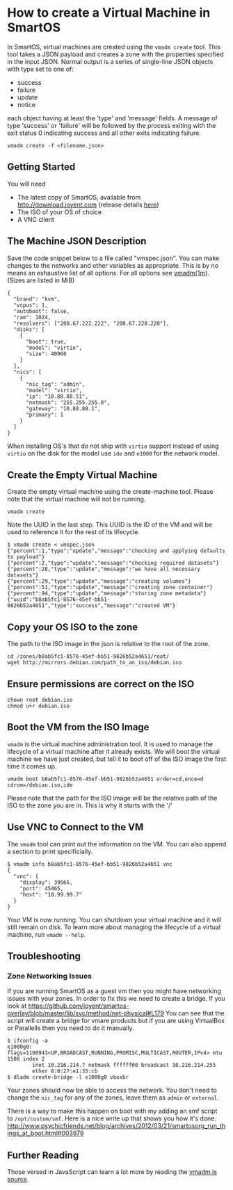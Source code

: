 # How to create a Virtual Machine in SmartOS

In SmartOS, virtual machines are created using the `vmadm create` tool.
This tool takes a JSON payload and creates a
zone with the properties specified in the input JSON. Normal
output is a series of single-line JSON objects with type set to one of:

- success
- failure
- update
- notice

each object having at least the 'type' and 'message' fields. A message
of type 'success' or 'failure' will be followed by the process exiting
with the exit status 0 indicating success and all other exits indicating
failure.

    vmadm create -f <filename.json>

## Getting Started

You will need

- The latest copy of SmartOS, available from
  <http://download.joyent.com> (release details [here](download-smartos.md))
- The ISO of your OS of choice
- A VNC client

## The Machine JSON Description

Save the code snippet below to a file called "vmspec.json". You can make
changes to the networks and other variables as appropriate. This is by
no means an exhaustive list of all options. For all options see
[vmadm(1m)](https://smartos.org/man/1m/vmadm). (Sizes are listed in MiB)

    {
      "brand": "kvm",
      "vcpus": 1,
      "autoboot": false,
      "ram": 1024,
      "resolvers": ["208.67.222.222", "208.67.220.220"],
      "disks": [
        {
          "boot": true,
          "model": "virtio",
          "size": 40960
        }
      ],
      "nics": [
        {
          "nic_tag": "admin",
          "model": "virtio",
          "ip": "10.88.88.51",
          "netmask": "255.255.255.0",
          "gateway": "10.88.88.1",
          "primary": 1
        }
      ]
    }

When installing OS's that do not ship with `virtio` support instead of using
`virtio` on the disk for the model use `ide` and `e1000` for the network
model.

## Create the Empty Virtual Machine

Create the empty virtual machine using the create-machine tool. Please
note that the virtual machine will not be running.

    vmadm create

Note the UUID in the last step. This UUID is the ID of the VM and will
be used to reference it for the rest of its lifecycle.

<!-- markdownlint-disable line-length -->

    $ vmadm create < vmspec.json
    {"percent":1,"type":"update","message":"checking and applying defaults to payload"}
    {"percent":2,"type":"update","message":"checking required datasets"}
    {"percent":28,"type":"update","message":"we have all necessary datasets"}
    {"percent":29,"type":"update","message":"creating volumes"}
    {"percent":51,"type":"update","message":"creating zone container"}
    {"percent":94,"type":"update","message":"storing zone metadata"}
    {"uuid":"b8ab5fc1-8576-45ef-bb51-9826b52a4651","type":"success","message":"created VM"}

<!-- markdownlint-enable line-length -->

## Copy your OS ISO to the zone

The path to the ISO image in the json is relative to the root of the zone.

    cd /zones/b8ab5fc1-8576-45ef-bb51-9826b52a4651/root/
    wget http://mirrors.debian.com/path_to_an_iso/debian.iso

## Ensure permissions are correct on the ISO

    chown root debian.iso
    chmod u+r debian.iso

## Boot the VM from the ISO Image

`vmadm` is the virtual machine administration tool. It is used to manage
the lifecycle of a virtual machine after it already exists. We will boot
the virtual machine we have just created, but tell it to boot off of the
ISO image the first time it comes up.

    vmadm boot b8ab5fc1-8576-45ef-bb51-9826b52a4651 order=cd,once=d cdrom=/debian.iso,ide

Please note that the path for the ISO image will be the relative path of
the ISO to the zone you are in. This is why it starts with the '/'

## Use VNC to Connect to the VM

The `vmadm` tool can print out the information on the VM. You can also
append a section to print specificially.

    $ vmadm info b8ab5fc1-8576-45ef-bb51-9826b52a4651 vnc
    {
      "vnc": {
        "display": 39565,
        "port": 45465,
        "host": "10.99.99.7"
      }
    }

Your VM is now running. You can shutdown your virtual machine and it
will still remain on disk. To learn more about managing the lifecycle of
a virtual machine, run `vmadm --help`.

## Troubleshooting

### Zone Networking Issues

If you are running SmartOS as a guest vm then you might have networking
issues with your zones. In order to fix this we need to create a
bridge.
If you look at
<https://github.com/joyent/smartos-overlay/blob/master/lib/svc/method/net-physical#L179>
You can see that the script will create a bridge for vmare products but
if you are using VirtualBox or Parallells then you need to do it
manually.

<!-- markdownlint-disable line-length -->

    $ ifconfig -a
    e1000g0: flags=1100943<UP,BROADCAST,RUNNING,PROMISC,MULTICAST,ROUTER,IPv4> mtu 1500 index 2
            inet 10.216.214.7 netmask ffffff00 broadcast 10.216.214.255
            ether 8:0:27:e1:35:cb
    $ dladm create-bridge -l e1000g0 vboxbr

<!-- markdownlint-enable line-length -->

Your zones should now be able to access the network. You don't need to
change the `nic_tag` for any of the zones, leave them as `admin` or
`external`.

There is a way to make this happen on boot with my adding an smf script
to `/opt/custom/smf`. Here is a nice write up that shows you how it's
done.
<http://www.psychicfriends.net/blog/archives/2012/03/21/smartosorg_run_things_at_boot.html#003979>

## Further Reading

Those versed in JavaScript can learn a lot more by reading the
[vmadm.js source](https://github.com/joyent/smartos-live/blob/master/src/vm/sbin/vmadm.js).
